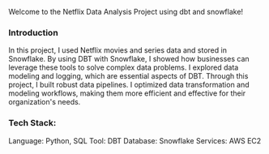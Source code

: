 Welcome to the Netflix Data Analysis Project using dbt and snowflake!

### Introduction

In this project, I used Netflix movies and series data  and stored in Snowflake. By using DBT with Snowflake, I showed how businesses can leverage these tools to solve complex data problems. I explored data modeling and logging, which are essential aspects of DBT. Through this project, I built robust data pipelines. I optimized data transformation and modeling workflows, making them more efficient and effective for their organization's needs.


### Tech Stack:
Language: Python, SQL
Tool: DBT
Database: Snowflake
Services: AWS EC2


